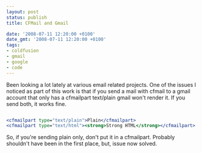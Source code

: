 ```yaml
---
layout: post
status: publish
title: CFMail and Gmail

date: '2008-07-11 12:20:00 +0100'
date_gmt: '2008-07-11 12:20:00 +0100'
tags:
- coldfusion
- gmail
- google
- code
---
```

Been looking a lot lately at various email related projects. One of the issues I noticed as part of this work is that if you send a mail with cfmail to a gmail account that only has a cfmailpart text/plain gmail won't render it.
If you send both, it works fine.
``` cfm

<cfmailpart type="text/plain">Plain</cfmailpart>
<cfmailpart type="text/html"><strong>Strong HTML</strong></cfmailpart>

```
So, if you're sending plain only, don't put it in a cfmailpart. Probably shouldn't have been in the first place, but, issue now solved.

